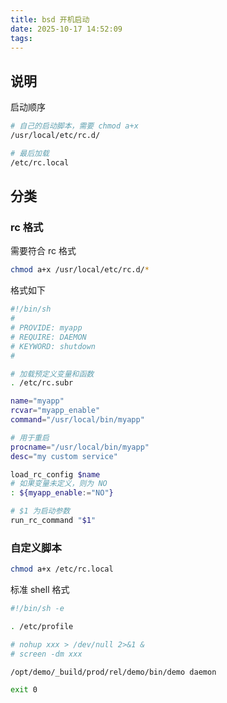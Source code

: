 ```yaml
---
title: bsd 开机启动
date: 2025-10-17 14:52:09
tags:
---
```


## 说明

启动顺序

```sh
# 自己的启动脚本，需要 chmod a+x
/usr/local/etc/rc.d/

# 最后加载
/etc/rc.local
```

## 分类

### rc 格式

需要符合 rc 格式

```sh
chmod a+x /usr/local/etc/rc.d/*
```

格式如下

```sh
#!/bin/sh
#
# PROVIDE: myapp
# REQUIRE: DAEMON
# KEYWORD: shutdown
#

# 加载预定义变量和函数
. /etc/rc.subr

name="myapp"
rcvar="myapp_enable"
command="/usr/local/bin/myapp"

# 用于重启
procname="/usr/local/bin/myapp"
desc="my custom service"

load_rc_config $name
# 如果变量未定义，则为 NO
: ${myapp_enable:="NO"}

# $1 为启动参数
run_rc_command "$1"
```

### 自定义脚本

```sh
chmod a+x /etc/rc.local
```

标准 shell 格式

```sh
#!/bin/sh -e

. /etc/profile

# nohup xxx > /dev/null 2>&1 &
# screen -dm xxx

/opt/demo/_build/prod/rel/demo/bin/demo daemon

exit 0
```
